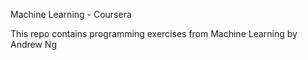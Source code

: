 
Machine Learning - Coursera

This repo contains programming exercises from Machine Learning by Andrew Ng 
